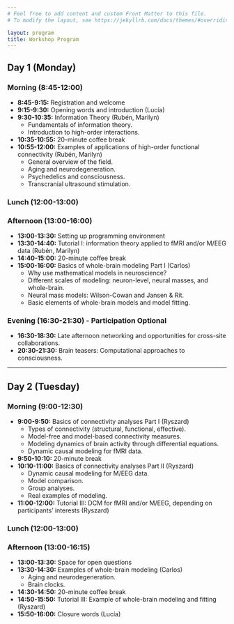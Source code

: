 ```yaml
---
# Feel free to add content and custom Front Matter to this file.
# To modify the layout, see https://jekyllrb.com/docs/themes/#overriding-theme-defaults

layout: program
title: Workshop Program
---
```



## Day 1 (Monday)

### Morning (8:45-12:00)

- **8:45-9:15:** Registration and welcome
- **9:15-9:30:** Opening words and introduction  <span class="speaker">(Lucía)</span>
- **9:30-10:35:** Information Theory <span class="speaker">(Rubén, Marilyn)</span>
  - Fundamentals of information theory.
  - Introduction to high-order interactions.
- **10:35-10:55:** 20-minute coffee break
- **10:55-12:00:** Examples of applications of high-order functional connectivity <span class="speaker">(Rubén, Marilyn)</span>
  - General overview of the field.
  - Aging and neurodegeneration.
  - Psychedelics and consciousness.
  - Transcranial ultrasound stimulation.

### Lunch (12:00-13:00)

### Afternoon (13:00-16:00)

- **13:00-13:30:** Setting up programming environment
- **13:30-14:40:** Tutorial I: information theory applied to fMRI and/or M/EEG data <span class="speaker">(Rubén, Marilyn)</span>
- **14:40-15:00:** 20-minute coffee break
- **15:00-16:00:** Basics of whole-brain modeling Part I <span class="speaker">(Carlos)</span>
  - Why use mathematical models in neuroscience?
  - Different scales of modeling: neuron-level, neural masses, and whole-brain.
  - Neural mass models: Wilson-Cowan and Jansen & Rit.
  - Basic elements of whole-brain models and model fitting.

### Evening (16:30-21:30) - Participation Optional
- **16:30-18:30:** Late afternoon networking and opportunities for cross-site collaborations.
- **20:30-21:30:** Brain teasers: Computational approaches to consciousness.



---

## Day 2 (Tuesday)
### Morning (9:00-12:30)

- **9:00-9:50:** Basics of connectivity analyses Part I <span class="speaker">(Ryszard)</span>
  - Types of connectivity (structural, functional, effective).
  - Model-free and model-based connectivity measures.
  - Modeling dynamics of brain activity through differential equations.
  - Dynamic causal modeling for fMRI data.
- **9:50-10:10:** 20-minute break
- **10:10-11:00:** Basics of connectivity analyses Part II <span class="speaker">(Ryszard)</span>
  - Dynamic causal modeling for M/EEG data.
  - Model comparison.
  - Group analyses.
  - Real examples of modeling.
- **11:00-12:00:** Tutorial III: DCM for fMRI and/or M/EEG, depending on participants’ interests <span class="speaker">(Ryszard)</span>

### Lunch (12:00-13:00)

### Afternoon (13:00-16:15)

- **13:00-13:30:** Space for open questions
- **13:30-14:30:** Examples of whole-brain modeling <span class="speaker">(Carlos)</span>
  - Aging and neurodegeneration.
  - Brain clocks.
- **14:30-14:50:** 20-minute coffee break
- **14:50-15:50:** Tutorial III: Example of whole-brain modeling and fitting <span class="speaker">(Ryszard)</span>
- **15:50-16:00:** Closure words <span class="speaker">(Lucía)</span>
